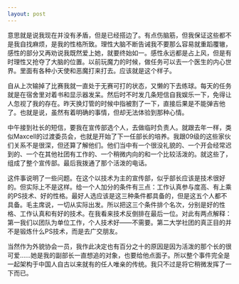 ```yaml
---
layout: post
---
```

意思就是说我现在并没有矛盾，但是已经搭边了。有点伤脑筋，但我保证这些都不是我自找麻烦，是我的性格所致。理性大脑不断告诫我不要那么容易就重蹈覆辙，感性的部分又再劝说我既然爱上她，就要终始如一。感性永远都是占上风，但是有时理性又抢夺了大脑的位置。以前玩魔力的时候，做任务可以去一个医生的内心世界。里面有各种小天使和恶魔打来打去。应该就是这个样子。

自从上次输掉了比赛我就一直处于无赛可打的状态，又懒的下去练球。每天的任务就是在宿舍里对着书和显示器发呆。然后时不时发几条短信自我娱乐一下，免得让人忽视了我的存在。昨天换灯管的时候中指被割了一下，直接后果是不能弹吉他了。也就是说，虽然有着明确的事情，但却无法体验到那种心情。

中午接到社长的短信，要我在宣传部选个人，去做临时负责人。就跟去年一样，类似Maxcell的过渡委员会，也就是开始了下一任部长的培养。我跟09级的这些家伙们关系不是很深，但还算了解他们。他们当中有一个很没礼貌的、一个开会经常迟到的、一个在其他社团有工作的、一个稍微内向的和一个比较活泼的。就这些了，组成了整个宣传部。最后我拨通了那个活泼的电话。

这件事说明了一些问题。在这个以技术为主的宣传部，似乎部长应该是技术很好的。但实际上不是这样。给一个人加分的条件有三点：工作认真参与度高、有上乘的PS技术、好的性格。最好人选应该是这三种条件都具备的，但是这五个人都不具备。毛主席说，一切从实际出发。所以把这三个条件排个名次，分别是好的性格、工作认真和有好的技术。在我看来技术反倒排在最后一位。对此有两点解释：第一我们以团队为单位工作，个人技术好——不需要。第二大学社团的真正目的并不是锻炼什么PS技术，而是去广交朋友。

当然作为外貌协会一员，我作此决定也有百分之十的原因是因为活泼的那个长的很可爱……她是我的副部长一直想追的对象，也要给他点面子。所以整个事件完全是一起架构于中国人自古以来就有的任人唯亲的传统。我只不过是将它稍微发挥了一下而已。